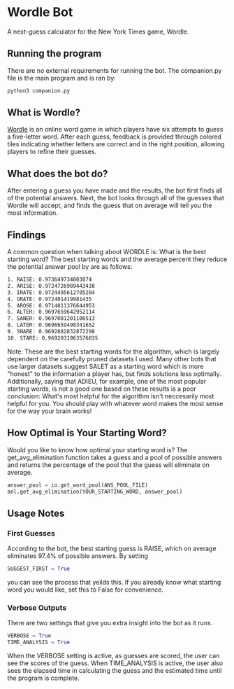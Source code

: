 # Wordle Bot

A next-guess calculator for the New York Times game, Wordle.

## Running the program

There are no external requirements for running the bot. The companion.py file is the main program and is ran by:

```bash
python3 companion.py
```

## What is Wordle?
[Wordle](www.nytimes.com/games/wordle/index.html) is an online word game in which players have six attempts to guess a five-letter word. After each guess, feedback is provided through colored tiles indicating whether letters are correct and in the right position, allowing players to refine their guesses. 



## What does the bot do?
After entering a guess you have made and the results, the bot first finds all of the potential answers. Next, the bot looks through all of the guesses that Wordle will accept, and finds the guess that on average will tell you the most information. 

## Findings

A common question when talking about WORDLE is: What is the best starting word? The best starting words and the average percent they reduce the potential answer pool by are as follows:
```bash
1. RAISE: 0.973649734803074
2. ARISE: 0.9724726989443438
3. IRATE: 0.9724495612705204
4. ORATE: 0.972401419981435
5. AROSE: 0.9714811376644953
6. ALTER: 0.9697659642952114
7. SANER: 0.9697081201106513
8. LATER: 0.9696659498341652
9. SNARE: 0.9692882832872298
10. STARE: 0.9692031963576835
```
Note: These are the best starting words for the algorithm, which is largely dependent on the carefully pruned datasets I used. Many other bots that use larger datasets suggest SALET as a starting word which is more "honest" to the information a player has, but finds solutions less optimally. Additionally, saying that ADIEU, for example, one of the most popular starting words, is not a good one based on these results is a poor conclusion: What's most helpful for the algorithm isn't neccesarily most helpful for you. You should play with whatever word makes the most sense for the way your brain works!

## How Optimal is Your Starting Word?
Would you like to know how optimal your starting word is? The get_avg_elimination function takes a guess and a pool of possible answers and returns the percentage of the pool that the guess will eliminate on average. 
```python
answer_pool = io.get_word_pool(ANS_POOL_FILE)
anl.get_avg_elimination(YOUR_STARTING_WORD, answer_pool)
```

## Usage Notes

### First Guesses
According to the bot, the best starting guess is RAISE, which on average eliminates 97.4% of possible answers. By setting

```python
SUGGEST_FIRST = True
```
you can see the process that yeilds this. If you already know what starting word you would like, set this to False for convenience.

### Verbose Outputs
There are two settings that give you extra insight into the bot as it runs.
```python
VERBOSE = True
TIME_ANALYSIS = True
```
When the VERBOSE setting is active, as guesses are scored, the user can see the scores of the guess. When TIME_ANALYSIS is active, the user also sees the elapsed time in calculating the guess and the estimated time until the program is complete.





